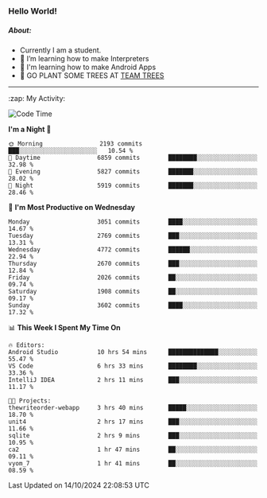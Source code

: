 ### Hello World!

##### About:
- Currently I am a student.
- 🌱 I’m learning how to make Interpreters
- 🌱 I'm learning how to make Android Apps
- 🌱 GO PLANT SOME TREES AT [TEAM TREES](https://teamtrees.org/)

---
  <summary>:zap: My Activity:</summary>
  
<!--START_SECTION:waka-->
![Code Time](http://img.shields.io/badge/Code%20Time-1%2C513%20hrs%2024%20mins-blue)

**I'm a Night 🦉** 

```text
🌞 Morning                2193 commits        ███░░░░░░░░░░░░░░░░░░░░░░   10.54 % 
🌆 Daytime                6859 commits        ████████░░░░░░░░░░░░░░░░░   32.98 % 
🌃 Evening                5827 commits        ███████░░░░░░░░░░░░░░░░░░   28.02 % 
🌙 Night                  5919 commits        ███████░░░░░░░░░░░░░░░░░░   28.46 % 
```
📅 **I'm Most Productive on Wednesday** 

```text
Monday                   3051 commits        ████░░░░░░░░░░░░░░░░░░░░░   14.67 % 
Tuesday                  2769 commits        ███░░░░░░░░░░░░░░░░░░░░░░   13.31 % 
Wednesday                4772 commits        ██████░░░░░░░░░░░░░░░░░░░   22.94 % 
Thursday                 2670 commits        ███░░░░░░░░░░░░░░░░░░░░░░   12.84 % 
Friday                   2026 commits        ██░░░░░░░░░░░░░░░░░░░░░░░   09.74 % 
Saturday                 1908 commits        ██░░░░░░░░░░░░░░░░░░░░░░░   09.17 % 
Sunday                   3602 commits        ████░░░░░░░░░░░░░░░░░░░░░   17.32 % 
```


📊 **This Week I Spent My Time On** 

```text
🔥 Editors: 
Android Studio           10 hrs 54 mins      ██████████████░░░░░░░░░░░   55.47 % 
VS Code                  6 hrs 33 mins       ████████░░░░░░░░░░░░░░░░░   33.36 % 
IntelliJ IDEA            2 hrs 11 mins       ███░░░░░░░░░░░░░░░░░░░░░░   11.17 % 

🐱‍💻 Projects: 
thewriteorder-webapp     3 hrs 40 mins       █████░░░░░░░░░░░░░░░░░░░░   18.70 % 
unit4                    2 hrs 17 mins       ███░░░░░░░░░░░░░░░░░░░░░░   11.66 % 
sqlite                   2 hrs 9 mins        ███░░░░░░░░░░░░░░░░░░░░░░   10.95 % 
ca2                      1 hr 47 mins        ██░░░░░░░░░░░░░░░░░░░░░░░   09.11 % 
vyom_7                   1 hr 41 mins        ██░░░░░░░░░░░░░░░░░░░░░░░   08.59 % 
```


 Last Updated on 14/10/2024 22:08:53 UTC
<!--END_SECTION:waka-->
